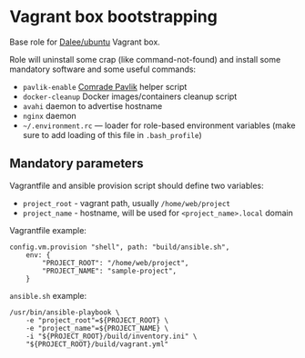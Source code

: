 # Vagrant box bootstrapping

Base role for [Dalee/ubuntu](https://atlas.hashicorp.com/Dalee/boxes/ubuntu) Vagrant box.

Role will uninstall some crap (like command-not-found) and
install some mandatory software and some useful commands:

 * `pavlik-enable` [Comrade Pavlik](https://github.com/Dalee/comrade-pavlik) helper script
 * `docker-cleanup` Docker images/containers cleanup script
 * `avahi` daemon to advertise hostname
 * `nginx` daemon
 * `~/.environment.rc` — loader for role-based environment variables
 (make sure to add loading of this file in `.bash_profile`)

## Mandatory parameters

Vagrantfile and ansible provision script should define two variables:
 * `project_root` - vagrant path, usually `/home/web/project`
 * `project_name` - hostname, will be used for `<project_name>.local` domain

Vagrantfile example:
```
config.vm.provision "shell", path: "build/ansible.sh",
    env: {
        "PROJECT_ROOT": "/home/web/project",
        "PROJECT_NAME": "sample-project",
    }
```
`ansible.sh` example:
```
/usr/bin/ansible-playbook \
	-e "project_root"=${PROJECT_ROOT} \
	-e "project_name"=${PROJECT_NAME} \
	-i "${PROJECT_ROOT}/build/inventory.ini" \
	"${PROJECT_ROOT}/build/vagrant.yml"
```
